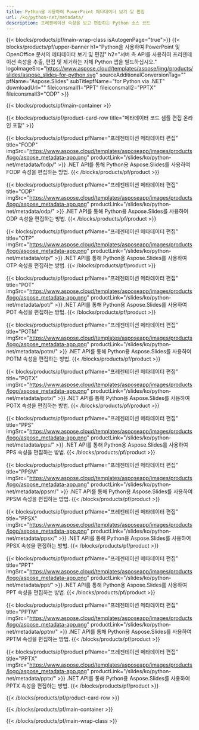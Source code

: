 ```yaml
---
title: Python을 사용하여 PowerPoint 메타데이터 보기 및 편집
url: /ko/python-net/metadata/
description: 프레젠테이션 속성을 보고 편집하는 Python 소스 코드
---
```


{{< blocks/products/pf/main-wrap-class isAutogenPage="true">}}
{{< blocks/products/pf/upper-banner h1="Python을 사용하여 PowerPoint 및 OpenOffice 문서의 메타데이터 보기 및 편집" h2="서버 측 API를 사용하여 프리젠테이션 속성을 추출, 편집 및 제거하는 자체 Python 앱을 빌드하십시오." logoImageSrc="https://www.aspose.cloud/templates/aspose/img/products/slides/aspose_slides-for-python.svg" sourceAdditionalConversionTag="" pfName="Aspose.Slides" subTitlepfName="for Python via .NET" downloadUrl="" fileiconsmall1="PPT" fileiconsmall2="PPTX" fileiconsmall3="ODP" >}}

{{< blocks/products/pf/main-container >}}

{{< blocks/products/pf/product-card-row title="메타데이터 코드 샘플 편집 온라인 포함" >}}

{{< blocks/products/pf/product pfName="프레젠테이션 메타데이터 편집" title="FODP" imgSrc="https://www.aspose.cloud/templates/asposeapp/images/products/logo/aspose_metadata-app.png" productLink="/slides/ko/python-net/metadata/fodp/" >}}
.NET API를 통해 Python용 Aspose.Slides를 사용하여 FODP 속성을 편집하는 방법.
{{< /blocks/products/pf/product >}}

{{< blocks/products/pf/product pfName="프레젠테이션 메타데이터 편집" title="ODP" imgSrc="https://www.aspose.cloud/templates/asposeapp/images/products/logo/aspose_metadata-app.png" productLink="/slides/ko/python-net/metadata/odp/" >}}
.NET API를 통해 Python용 Aspose.Slides를 사용하여 ODP 속성을 편집하는 방법.
{{< /blocks/products/pf/product >}}

{{< blocks/products/pf/product pfName="프레젠테이션 메타데이터 편집" title="OTP" imgSrc="https://www.aspose.cloud/templates/asposeapp/images/products/logo/aspose_metadata-app.png" productLink="/slides/ko/python-net/metadata/otp/" >}}
.NET API를 통해 Python용 Aspose.Slides를 사용하여 OTP 속성을 편집하는 방법.
{{< /blocks/products/pf/product >}}

{{< blocks/products/pf/product pfName="프레젠테이션 메타데이터 편집" title="POT" imgSrc="https://www.aspose.cloud/templates/asposeapp/images/products/logo/aspose_metadata-app.png" productLink="/slides/ko/python-net/metadata/pot/" >}}
.NET API를 통해 Python용 Aspose.Slides를 사용하여 POT 속성을 편집하는 방법.
{{< /blocks/products/pf/product >}}

{{< blocks/products/pf/product pfName="프레젠테이션 메타데이터 편집" title="POTM" imgSrc="https://www.aspose.cloud/templates/asposeapp/images/products/logo/aspose_metadata-app.png" productLink="/slides/ko/python-net/metadata/potm/" >}}
.NET API를 통해 Python용 Aspose.Slides를 사용하여 POTM 속성을 편집하는 방법.
{{< /blocks/products/pf/product >}}

{{< blocks/products/pf/product pfName="프레젠테이션 메타데이터 편집" title="POTX" imgSrc="https://www.aspose.cloud/templates/asposeapp/images/products/logo/aspose_metadata-app.png" productLink="/slides/ko/python-net/metadata/potx/" >}}
.NET API를 통해 Python용 Aspose.Slides를 사용하여 POTX 속성을 편집하는 방법.
{{< /blocks/products/pf/product >}}

{{< blocks/products/pf/product pfName="프레젠테이션 메타데이터 편집" title="PPS" imgSrc="https://www.aspose.cloud/templates/asposeapp/images/products/logo/aspose_metadata-app.png" productLink="/slides/ko/python-net/metadata/pps/" >}}
.NET API를 통해 Python용 Aspose.Slides를 사용하여 PPS 속성을 편집하는 방법.
{{< /blocks/products/pf/product >}}

{{< blocks/products/pf/product pfName="프레젠테이션 메타데이터 편집" title="PPSM" imgSrc="https://www.aspose.cloud/templates/asposeapp/images/products/logo/aspose_metadata-app.png" productLink="/slides/ko/python-net/metadata/ppsm/" >}}
.NET API를 통해 Python용 Aspose.Slides를 사용하여 PPSM 속성을 편집하는 방법.
{{< /blocks/products/pf/product >}}

{{< blocks/products/pf/product pfName="프레젠테이션 메타데이터 편집" title="PPSX" imgSrc="https://www.aspose.cloud/templates/asposeapp/images/products/logo/aspose_metadata-app.png" productLink="/slides/ko/python-net/metadata/ppsx/" >}}
.NET API를 통해 Python용 Aspose.Slides를 사용하여 PPSX 속성을 편집하는 방법.
{{< /blocks/products/pf/product >}}

{{< blocks/products/pf/product pfName="프레젠테이션 메타데이터 편집" title="PPT" imgSrc="https://www.aspose.cloud/templates/asposeapp/images/products/logo/aspose_metadata-app.png" productLink="/slides/ko/python-net/metadata/ppt/" >}}
.NET API를 통해 Python용 Aspose.Slides를 사용하여 PPT 속성을 편집하는 방법.
{{< /blocks/products/pf/product >}}

{{< blocks/products/pf/product pfName="프레젠테이션 메타데이터 편집" title="PPTM" imgSrc="https://www.aspose.cloud/templates/asposeapp/images/products/logo/aspose_metadata-app.png" productLink="/slides/ko/python-net/metadata/pptm/" >}}
.NET API를 통해 Python용 Aspose.Slides를 사용하여 PPTM 속성을 편집하는 방법.
{{< /blocks/products/pf/product >}}

{{< blocks/products/pf/product pfName="프레젠테이션 메타데이터 편집" title="PPTX" imgSrc="https://www.aspose.cloud/templates/asposeapp/images/products/logo/aspose_metadata-app.png" productLink="/slides/ko/python-net/metadata/pptx/" >}}
.NET API를 통해 Python용 Aspose.Slides를 사용하여 PPTX 속성을 편집하는 방법.
{{< /blocks/products/pf/product >}}



{{< /blocks/products/pf/product-card-row >}}

{{< /blocks/products/pf/main-container >}}
    
{{< /blocks/products/pf/main-wrap-class >}}